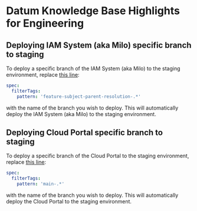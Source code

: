# Datum Knowledge Base Highlights for Engineering

## Deploying IAM System (aka Milo) specific branch to staging

To deploy a specific branch of the IAM System (aka Milo) to the staging environment, replace [this line](https://github.com/datum-cloud/datum-infra/blob/deploy-datum-iam-system/apps/datum-iam-system/staging/patches/iam-apiserver-image-updater.yaml#L25):

```yaml
spec:
  filterTags:
    pattern: 'feature-subject-parent-resolution-.*'
```

with the name of the branch you wish to deploy. This will automatically deploy the IAM System (aka Milo) to the staging environment.


## Deploying Cloud Portal specific branch to staging

To deploy a specific branch of the Cloud Portal to the staging environment, replace [this line](https://github.com/datum-cloud/datum-infra/blob/deploy-datum-iam-system/apps/cloud-portal/staging/image-updater.yaml#L17):

```yaml
spec:
  filterTags:
    pattern: 'main-.*'
```

with the name of the branch you wish to deploy. This will automatically deploy the Cloud Portal to the staging environment.
